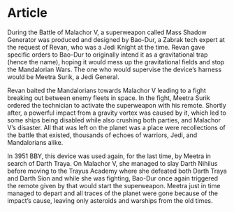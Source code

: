 # Article

During the Battle of Malachor V, a superweapon called Mass Shadow Generator was produced and designed by Bao-Dur, a Zabrak tech expert at the request of Revan, who was a Jedi Knight at the time.
Revan gave specific orders to Bao-Dur to originally intend it as a gravitational trap (hence the name), hoping it would mess up the gravitational fields and stop the Mandalorian Wars.
The one who would supervise the device’s harness would be Meetra Surik, a Jedi General.

Revan baited the Mandalorians towards Malachor V leading to a fight breaking out between enemy fleets in space.
In the fight, Meetra Surik ordered the technician to activate the superweapon with his remote.
Shortly after, a powerful impact from a gravity vortex was caused by it, which led to some ships being disabled while also crushing both parties, and Malachor V’s disaster.
All that was left on the planet was a place were recollections of the battle that existed, thousands of echoes of warriors, Jedi, and Mandalorians alike.

In 3951 BBY, this device was used again, for the last time, by Meetra in search of Darth Traya.
On Malachor V, she managed to slay Darth Nihilus before moving to the Trayus Academy where she defeated both Darth Traya and Darth Sion and while she was fighting, Bao-Dur once again triggered the remote given by that would start the superweapon.
Meetra just in time managed to depart and all traces of the planet were gone because of the impact’s cause, leaving only asteroids and warships from the old times.
